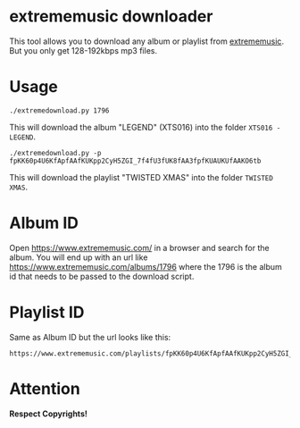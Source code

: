 extrememusic downloader
=======================

This tool allows you to download any album or playlist from
[extrememusic](https://www.extrememusic.com). But you only get 128-192kbps mp3
files.

Usage
=====

    ./extremedownload.py 1796

This will download the album "LEGEND" (XTS016) into the folder `XTS016 - LEGEND`.

    ./extremedownload.py -p fpKK60p4U6KfApfAAfKUKpp2CyH5ZGI_7f4fU3fUK8fAA3fpfKUAUKUfAAKO6tb

This will download the playlist "TWISTED XMAS" into the folder `TWISTED XMAS`.


Album ID
========

Open https://www.extrememusic.com/ in a browser and search for the album. You
will end up with an url like https://www.extrememusic.com/albums/1796 where the
1796 is the album id that needs to be passed to the download script.

Playlist ID
===========

Same as Album ID but the url looks like this:

    https://www.extrememusic.com/playlists/fpKK60p4U6KfApfAAfKUKpp2CyH5ZGI_7f4fU3fUK8fAA3fpfKUAUKUfAAKO6tb

Attention
=========

**Respect Copyrights!**
